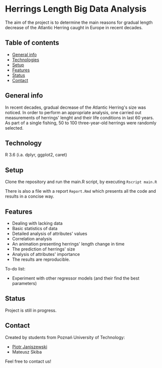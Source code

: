 # **Herrings Length Big Data Analysis**
The aim of the project is to determine the main reasons for gradual length decrease of the Atlantic Herring caught in Europe in recent decades.

## Table of contents
* [General info](#general-info)
* [Technologies](#technologies)
* [Setup](#setup)
* [Features](#features)
* [Status](#status)
* [Contact](#contact)

## General info
In recent decades, gradual decrease of the Atlantic Herring's size was noticed. In order to perform an appropriate analysis, one carried out measurements of herrings' lenght and their life conditions in last 60 years. As part of a single fishing, 50 to 100 three-year-old herrings were randomly selected.

## Technology
R 3.6 (i.a. dplyr, ggplot2, caret)

## Setup
Clone the repository and run the main.R script, by executing `Rscript main.R`

There is also a file with a report `Report.Rmd` which presents all the code and results in a concise way.

## Features
* Dealing with lacking data
* Basic statistics of data
* Detailed analysis of attributes' values
* Correlation analysis
* An animation presenting herrings' length change in time
* The prediction of herrings' size
* Analysis of attributes' importance
* The results are reproducible. 

To-do list:
* Experiment with other regressor models (and their find the best parameters)

## Status
Project is still in progress.

## Contact
Created by students from Poznań University of Technology:
* [Piotr Janiszewski](mailto:1piotr.janiszewski@gmail.com)
* Mateusz Skiba

Feel free to contact us!
